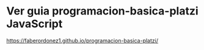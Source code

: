 # Ver guia programacion-basica-platzi JavaScript

https://faberordonez1.github.io/programacion-basica-platzi/

